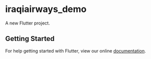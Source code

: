 # iraqiairways_demo

A new Flutter project.

## Getting Started

For help getting started with Flutter, view our online
[documentation](https://flutter.io/).
